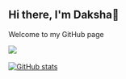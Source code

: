 ## Hi there, I'm Daksha👋

Welcome to my GitHub page

![](https://komarev.com/ghpvc/?username=the-red-dk&abbreviated=true)
<br><br>
[![GitHub stats](https://github-readme-stats.vercel.app/api?username=the-red-dk)](https://github.com/anuraghazra/github-readme-stats)
<br>
<!--[![GitHub Streak](https://streak-stats.demolab.com/?user=the-red-dk)](https://git.io/streak-stats)-->
<!-- Here are some ideas to get you started:

- 🔭 I’m currently working on ...
- 🌱 I’m currently learning ...
- 👯 I’m looking to collaborate on ...
- 🤔 I’m looking for help with ...
- 💬 Ask me about ...
- 📫 How to reach me: ...
- 😄 Pronouns: ...
- ⚡ Fun fact: ...
-->
